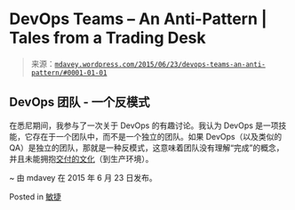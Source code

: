 <!--yml

category: 未分类

date: 2024-05-18 05:41:16

-->

# DevOps Teams – An Anti-Pattern | Tales from a Trading Desk

> 来源：[`mdavey.wordpress.com/2015/06/23/devops-teams-an-anti-pattern/#0001-01-01`](https://mdavey.wordpress.com/2015/06/23/devops-teams-an-anti-pattern/#0001-01-01)

## DevOps 团队 - 一个反模式

在悉尼期间，我参与了一次关于 DevOps 的有趣讨论。我认为 DevOps 是一项技能，它存在于一个团队中，而不是一个独立的团队。如果 DevOps（以及类似的 QA）是独立的团队，那就是一种反模式，这意味着团队没有理解“完成”的概念，并且未能拥抱[交付的文化](http://www.thoughtworks.com/radar/techniques/separate-devops-team)（到生产环境）。 

~ 由 mdavey 在 2015 年 6 月 23 日发布。

Posted in [敏捷](https://mdavey.wordpress.com/category/agile/)
